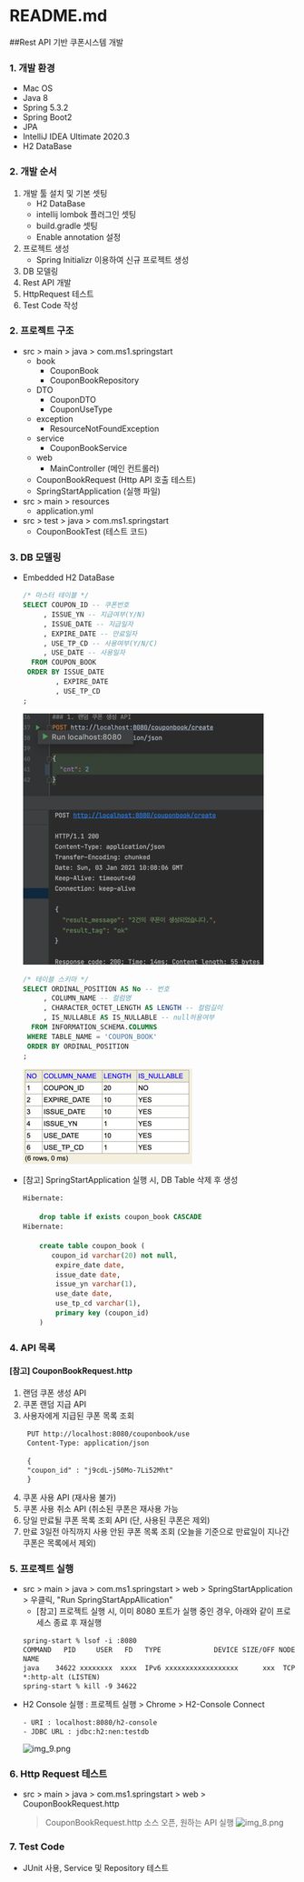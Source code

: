 # README.md

##Rest API 기반 쿠폰시스템 개발

### 1. 개발 환경
- Mac OS
- Java 8
- Spring 5.3.2
- Spring Boot2
- JPA
- IntelliJ IDEA Ultimate 2020.3
- H2 DataBase

    
### 2. 개발 순서
1. 개발 툴 설치 및 기본 셋팅
    - H2 DataBase
    - intellij lombok 플러그인 셋팅
    - build.gradle 셋팅
    - Enable annotation 설정
2. 프로젝트 생성
    - Spring Initializr 이용하여 신규 프로젝트 생성
3. DB 모델링
4. Rest API 개발
5. HttpRequest 테스트
6. Test Code 작성


### 2. 프로젝트 구조
- src > main > java > com.ms1.springstart
    - book 
        - CouponBook
        - CouponBookRepository
    - DTO
        - CouponDTO
        - CouponUseType
    - exception
        - ResourceNotFoundException
    - service
        - CouponBookService
    - web 
        - MainController (메인 컨트롤러)
    - CouponBookRequest (Http API 호출 테스트)
    - SpringStartApplication (실행 파일)
- src > main > resources
    - application.yml 
- src > test > java > com.ms1.springstart
    - CouponBookTest (테스트 코드)


### 3. DB 모델링
- Embedded H2 DataBase
    ```sql
    /* 마스터 테이블 */
    SELECT COUPON_ID -- 쿠폰번호
         , ISSUE_YN -- 지급여부(Y/N)
         , ISSUE_DATE -- 지급일자
         , EXPIRE_DATE -- 만료일자
         , USE_TP_CD -- 사용여부(Y/N/C)
         , USE_DATE -- 사용일자
      FROM COUPON_BOOK
     ORDER BY ISSUE_DATE
            , EXPIRE_DATE
            , USE_TP_CD
    ;
    ```
    ![img_7.png](Images/img_7.png)
    ```sql
    /* 테이블 스키마 */
    SELECT ORDINAL_POSITION AS No -- 번호
         , COLUMN_NAME -- 컬럼명
         , CHARACTER_OCTET_LENGTH AS LENGTH -- 컬럼길이
         , IS_NULLABLE AS IS_NULLABLE -- null허용여부
      FROM INFORMATION_SCHEMA.COLUMNS 
     WHERE TABLE_NAME = 'COUPON_BOOK'
     ORDER BY ORDINAL_POSITION
    ;
    ```
    ![img_6.png](Images/img_6.png)  

- [참고] SpringStartApplication 실행 시, DB Table 삭제 후 생성   
    ```sql
    Hibernate: 
        
        drop table if exists coupon_book CASCADE 
    Hibernate: 
        
        create table coupon_book (
           coupon_id varchar(20) not null,
            expire_date date,
            issue_date date,
            issue_yn varchar(1),
            use_date date,
            use_tp_cd varchar(1),
            primary key (coupon_id)
        )
    ```        

### 4. API 목록
#### [참고] CouponBookRequest.http
1. 랜덤 쿠폰 생성 API 
2. 쿠폰 랜덤 지급 API
3. 사용자에게 지급된 쿠폰 목록 조회
   ```http request
    PUT http://localhost:8080/couponbook/use
    Content-Type: application/json
       
    {
    "coupon_id" : "j9cdL-j50Mo-7Li52Mht"
    }
    ```
4. 쿠폰 사용 API (재사용 불가)
5. 쿠폰 사용 취소 API (취소된 쿠폰은 재사용 가능
6. 당일 만료될 쿠폰 목록 조회 API (단, 사용된 쿠폰은 제외)
7. 만료 3일전 아직까지 사용 안된 쿠폰 목록 조회 (오늘을 기준으로 만료일이 지나간 쿠폰은 목록에서 제외)


### 5. 프로젝트 실행
- src > main > java > com.ms1.springstart > web > SpringStartApplication > 우클릭, "Run SpringStartAppAllication"
    - [참고] 프로젝트 실행 시, 이미 8080 포트가 실행 중인 경우, 아래와 같이 프로세스 종료 후 재실행
    ```shell
    spring-start % lsof -i :8080
    COMMAND   PID     USER   FD   TYPE             DEVICE SIZE/OFF NODE NAME
    java    34622 xxxxxxxx  xxxx  IPv6 xxxxxxxxxxxxxxxxxx      xxx  TCP *:http-alt (LISTEN)
    spring-start % kill -9 34622
    ```
- H2 Console 실행 : 프로젝트 실행 > Chrome > H2-Console Connect
    ```shell
    - URI : localhost:8080/h2-console
    - JDBC URL : jdbc:h2:nen:testdb
    ```
    ![img_9.png](Images/img_9.png)


### 6. Http Request 테스트
- src > main > java > com.ms1.springstart > web > CouponBookRequest.http
    > CouponBookRequest.http 소스 오픈, 원하는 API 실행
    ![img_8.png](Images/img_8.png) 


### 7. Test Code
- JUnit 사용, Service 및 Repository 테스트